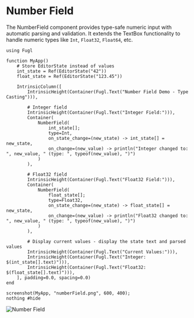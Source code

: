 # Number Field

The NumberField component provides type-safe numeric input with automatic parsing and validation. It extends the TextBox functionality to handle numeric types like `Int`, `Float32`, `Float64`, etc.

``` @example NumberFieldExample
using Fugl

function MyApp()
    # Store EditorState instead of values
    int_state = Ref(EditorState("42"))
    float_state = Ref(EditorState("123.45"))

    IntrinsicColumn([
        IntrinsicHeight(Container(Fugl.Text("Number Field Demo - Type Casting"))),

        # Integer field
        IntrinsicHeight(Container(Fugl.Text("Integer Field:"))),
        Container(
            NumberField(
                int_state[];
                type=Int,
                on_state_change=(new_state) -> int_state[] = new_state,
                on_change=(new_value) -> println("Integer changed to: ", new_value, " (type: ", typeof(new_value), ")")
            )
        ),

        # Float32 field
        IntrinsicHeight(Container(Fugl.Text("Float32 Field:"))),
        Container(
            NumberField(
                float_state[];
                type=Float32,
                on_state_change=(new_state) -> float_state[] = new_state,
                on_change=(new_value) -> println("Float32 changed to: ", new_value, " (type: ", typeof(new_value), ")")
            )
        ),

        # Display current values - display the state text and parsed values
        IntrinsicHeight(Container(Fugl.Text("Current Values:"))),
        IntrinsicHeight(Container(Fugl.Text("Integer: $(int_state[].text)"))),
        IntrinsicHeight(Container(Fugl.Text("Float32: $(float_state[].text)"))),
    ], padding=0.0, spacing=0.0)
end

screenshot(MyApp, "numberField.png", 600, 400);
nothing #hide
```

![Number Field](numberField.png)
